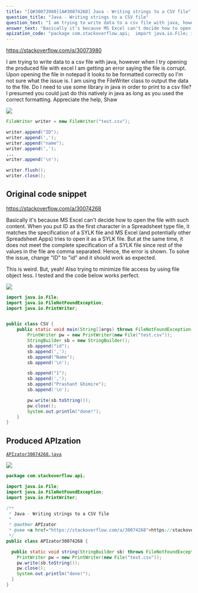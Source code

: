 ```yaml
---
title: "[Q#30073980][A#30074268] Java - Writing strings to a CSV file"
question_title: "Java - Writing strings to a CSV file"
question_text: "I am trying to write data to a csv file with java, however when I try opening the produced file with excel I am getting an error saying the file is corrupt. Upon opening the file in notepad it looks to be formatted correctly so I'm not sure what the issue is. I am using the FileWriter class to output the data to the file. Do I need to use some library in java in order to print to a csv file? I presumed you could just do this natively in java as long as you used the correct formatting. Appreciate the help, Shaw"
answer_text: "Basically it's because MS Excel can't decide how to open the file with such content. When you put ID as the first character in a Spreadsheet type file, it matches the specification of a SYLK file and MS Excel (and potentially other Spreadsheet Apps) tries to open it as a SYLK file. But at the same time, it does not meet the complete specification of a SYLK file since rest of the values in the file are comma separated. Hence, the error is shown. To solve the issue, change \"ID\" to \"id\" and it should work as expected.  This is weird. But, yeah! Also trying to minimize file access by using file object less. I tested and the code below works perfect."
apization_code: "package com.stackoverflow.api;  import java.io.File; import java.io.FileNotFoundException; import java.io.PrintWriter;  /**  * Java - Writing strings to a CSV file  *  * @author APIzator  * @see <a href=\"https://stackoverflow.com/a/30074268\">https://stackoverflow.com/a/30074268</a>  */ public class APIzator30074268 {    public static void string(StringBuilder sb) throws FileNotFoundException {     PrintWriter pw = new PrintWriter(new File(\"test.csv\"));     pw.write(sb.toString());     pw.close();     System.out.println(\"done!\");   } }"
---
```


https://stackoverflow.com/q/30073980

I am trying to write data to a csv file with java, however when I try opening the produced file with excel I am getting an error saying the file is corrupt. Upon opening the file in notepad it looks to be formatted correctly so I&#x27;m not sure what the issue is. I am using the FileWriter class to output the data to the file.
Do I need to use some library in java in order to print to a csv file? I presumed you could just do this natively in java as long as you used the correct formatting.
Appreciate the help,
Shaw


<div class="code-logo"><img src="/stackoverflow.png" /></div>

```java
FileWriter writer = new FileWriter("test.csv");

writer.append("ID");
writer.append(',');
writer.append("name");
writer.append(',');
...
writer.append('\n');

writer.flush();
writer.close();
```


## Original code snippet

https://stackoverflow.com/a/30074268

Basically it&#x27;s because MS Excel can&#x27;t decide how to open the file with such content.
When you put ID as the first character in a Spreadsheet type file, it matches the specification of a SYLK file and MS Excel (and potentially other Spreadsheet Apps) tries to open it as a SYLK file. But at the same time, it does not meet the complete specification of a SYLK file since rest of the values in the file are comma separated. Hence, the error is shown.
To solve the issue, change &quot;ID&quot; to &quot;id&quot; and it should work as expected.

This is weird. But, yeah!
Also trying to minimize file access by using file object less.
I tested and the code below works perfect.

<div class="code-logo"><img src="/stackoverflow.png" /></div>

```java
import java.io.File;
import java.io.FileNotFoundException;
import java.io.PrintWriter;


public class CSV {
    public static void main(String[]args) throws FileNotFoundException{
        PrintWriter pw = new PrintWriter(new File("test.csv"));
        StringBuilder sb = new StringBuilder();
        sb.append("id");
        sb.append(',');
        sb.append("Name");
        sb.append('\n');

        sb.append("1");
        sb.append(',');
        sb.append("Prashant Ghimire");
        sb.append('\n');

        pw.write(sb.toString());
        pw.close();
        System.out.println("done!");
    }
}
```

## Produced APIzation

[`APIzator30074268.java`](https://github.com/pasqualesalza/apization-temp-data/raw/master/search/APIzator30074268.java)

<div class="code-logo"><img src="/apizator.png" /></div>

```java
package com.stackoverflow.api;

import java.io.File;
import java.io.FileNotFoundException;
import java.io.PrintWriter;

/**
 * Java - Writing strings to a CSV file
 *
 * @author APIzator
 * @see <a href="https://stackoverflow.com/a/30074268">https://stackoverflow.com/a/30074268</a>
 */
public class APIzator30074268 {

  public static void string(StringBuilder sb) throws FileNotFoundException {
    PrintWriter pw = new PrintWriter(new File("test.csv"));
    pw.write(sb.toString());
    pw.close();
    System.out.println("done!");
  }
}

```
